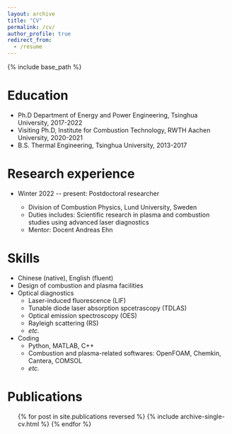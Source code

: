 ```yaml
---
layout: archive
title: "CV"
permalink: /cv/
author_profile: true
redirect_from:
  - /resume
---
```


{% include base_path %}

# Education

- Ph.D Department of Energy and Power Engineering, Tsinghua University, 2017-2022
- Visiting Ph.D, Institute for Combustion Technology, RWTH Aachen University, 2020-2021
- B.S. Thermal Engineering, Tsinghua University, 2013-2017

# Research experience

- Winter 2022 -- present: Postdoctoral researcher

  - Division of Combustion Physics, Lund University, Sweden
  - Duties includes: Scientific research in plasma and combustion studies using advanced laser diagnostics
  - Mentor: Docent Andreas Ehn

# Skills

- Chinese (native), English (fluent)
- Design of combustion and plasma facilities
- Optical diagnostics
  - Laser-induced fluorescence (LIF)
  - Tunable diode laser absorption spcetrascopy (TDLAS)
  - Optical emission spectroscopy (OES)
  - Rayleigh scattering (RS)
  - <i>etc.</i>
- Coding
  - Python, MATLAB, C++
  - Combustion and plasma-related softwares: OpenFOAM, Chemkin, Cantera, COMSOL
  - <i>etc.</i>

# Publications

  <ul>{% for post in site.publications reversed %}
    {% include archive-single-cv.html %}
  {% endfor %}</ul>
  
<!-- Talks
======
  <ul>{% for post in site.talks reversed %}
    {% include archive-single-talk-cv.html  %}
  {% endfor %}</ul> -->
  
<!-- Teaching
======
  <ul>{% for post in site.teaching reversed %}
    {% include archive-single-cv.html %}
  {% endfor %}</ul> -->
  
<!-- Service and leadership
======
* Currently signed in to 43 different slack teams -->
